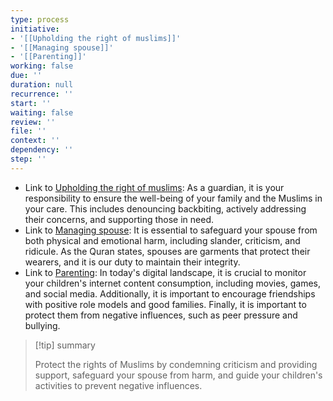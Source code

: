 ```yaml
---
type: process
initiative:
- '[[Upholding the right of muslims]]'
- '[[Managing spouse]]'
- '[[Parenting]]'
working: false
due: ''
duration: null
recurrence: ''
start: ''
waiting: false
review: ''
file: ''
context: ''
dependency: ''
step: ''
---
```


* Link to [Upholding the right of muslims](Initiatives/worship/Upholding%20the%20right%20of%20muslims.md): As a guardian, it is your responsibility to ensure the well-being of your family and the Muslims in your care. This includes denouncing backbiting, actively addressing their concerns, and supporting those in need.
* Link to [Managing spouse](Initiatives/worship/Managing%20spouse.md): It is essential to safeguard your spouse from both physical and emotional harm, including slander, criticism, and ridicule. As the Quran states, spouses are garments that protect their wearers, and it is our duty to maintain their integrity.
* Link to [Parenting](Initiatives/worship/Parenting.md): In today's digital landscape, it is crucial to monitor your children's internet content consumption, including movies, games, and social media. Additionally, it is important to encourage friendships with positive role models and good families. Finally, it is important to protect them from negative influences, such as peer pressure and bullying.

> [!tip] summary
> 
> 
> Protect the rights of Muslims by condemning criticism and providing support, safeguard your spouse from harm, and guide your children's activities to prevent negative influences.
> 

